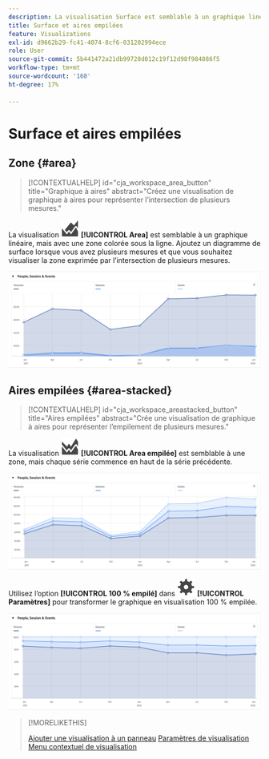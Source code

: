 ```yaml
---
description: La visualisation Surface est semblable à un graphique linéaire, mais avec une zone colorée sous la ligne.
title: Surface et aires empilées
feature: Visualizations
exl-id: d9662b29-fc41-4074-8cf6-031202994ece
role: User
source-git-commit: 5b441472a21db99728d012c19f12d98f984086f5
workflow-type: tm+mt
source-wordcount: '168'
ht-degree: 17%

---
```


# Surface et aires empilées

## Zone {#area}

<!-- markdownlint-disable MD034 -->

>[!CONTEXTUALHELP]
>id="cja_workspace_area_button"
>title="Graphique à aires"
>abstract="Créez une visualisation de graphique à aires pour représenter l’intersection de plusieurs mesures."

<!-- markdownlint-enable MD034 -->


La visualisation ![GraphArea](/help/assets/icons/GraphArea.svg) **[!UICONTROL Area]** est semblable à un graphique linéaire, mais avec une zone colorée sous la ligne. Ajoutez un diagramme de surface lorsque vous avez plusieurs mesures et que vous souhaitez visualiser la zone exprimée par l’intersection de plusieurs mesures.

![Visualisation de zone montrant plusieurs mesures](assets/area.png)

## Aires empilées {#area-stacked}

<!-- markdownlint-disable MD034 -->

>[!CONTEXTUALHELP]
>id="cja_workspace_areastacked_button"
>title="Aires empilées"
>abstract="Crée une visualisation de graphique à aires pour représenter l’empilement de plusieurs mesures."

<!-- markdownlint-enable MD034 -->




La visualisation ![GraphAreaStacked](/help/assets/icons/GraphAreaStacked.svg) **[!UICONTROL Area empilée]** est semblable à une zone, mais chaque série commence en haut de la série précédente.

![Zone empilée affichant chaque série en haut de la série précédente.](assets/area-stacked.png)

Utilisez l’option **[!UICONTROL 100 % empilé]** dans ![Définition](/help/assets/icons/Setting.svg) **[!UICONTROL Paramètres]** pour transformer le graphique en visualisation 100 % empilée.

![Zone empilée présentant une visualisation 100 % empilée.](assets/area-stacked100.png)

>[!MORELIKETHIS]
>
>[Ajouter une visualisation à un panneau](/help/analysis-workspace/visualizations/freeform-analysis-visualizations.md#add-visualizations-to-a-panel)
>[Paramètres de visualisation](/help/analysis-workspace/visualizations/freeform-analysis-visualizations.md#settings)
>[Menu contextuel de visualisation](/help/analysis-workspace/visualizations/freeform-analysis-visualizations.md#context-menu)
>
